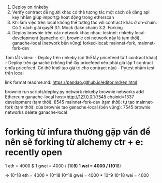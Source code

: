 1. Deploy on rinkeby
2. Verify contract để người khác có thể tương tác một cách dễ dàng
    api key nhằm giúp import@ hoạt động trong etherscan
3. Khi làm việc trên local không thể tương tác với contract khác ở on-chain. Có 2 cách giải quyết
    3.1. Mock (fake chain)
    3.2. Forking
4. Deploy brownie trên các network khác nhau: 
    testnet: rinkeby
    local: development (ganache-cli, brownie coi network này là tạm thời), ganache-local (network bền vững)
    forked-local: mainnet-fork, mainnet-fork-dev

Tóm tắt video:
    - Deploy trên rinkeby (có thể lấy pricefeed từ 1 contract khác)
    - Deploy trên ganache (không thể lấy pricefeed nên phải giả lập 1 contract chứa pricefeed. Có thể khởi tạo giá trị cho contract này)
    - Pytest nhằm test trên local

link format readme.md: https://pandao.github.io/editor.md/en.html

brownie run scripts/deploy.py network rinkeby
brownie networks add Ethereum ganache-local host=http://127.0.0.1:7545 chainid=1337
        development (tạm thời): 8545
        mainnet-fork-dev (tạm thời): tự tạo
        mainnet-fork (tạm thời): của brownie tạo
        ganache-local (bền vững): 7545
brownie networks delete ganache-local

forking từ infura thường gặp vấn đề nên sẽ forking từ alchemy
ctr + e: recently open
==========================
1 eth = 4000 $
1 gwei = 4000 / (10**9)
1 wei = 4000 / (10**18)

=>
10^18 eth = 4000 * 10^18
10^18 gwei = 4000 * 10^9
10^18 wei = 4000 